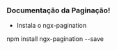 ### Documentação da Paginação!


  - Instala o ngx-pagination

  <blockquete>
    npm install ngx-pagination --save
  <blockquete>







